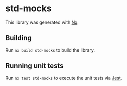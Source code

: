 # std-mocks

This library was generated with [Nx](https://nx.dev).

## Building

Run `nx build std-mocks` to build the library.

## Running unit tests

Run `nx test std-mocks` to execute the unit tests via [Jest](https://jestjs.io).
